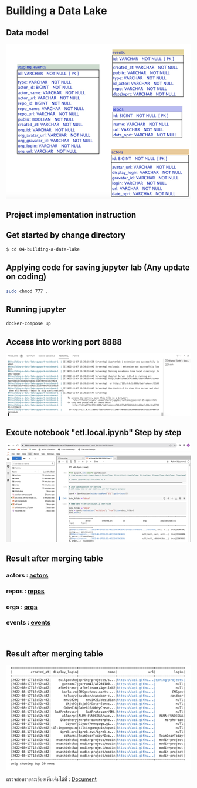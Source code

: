# Building a Data Lake

## Data model
![er](https://github.com/psurasai/SWU-DS525/blob/4fc423f394cdad4ae0b75d304b34a4016a3810a5/04-building-a-data-lake/Documentation/Data_model.jpeg)
<br>

## Project implementation instruction
## Get started by change directory
```sh
$ cd 04-building-a-data-lake
```

## Applying code for saving jupyter lab (Any update on coding)

```sh
sudo chmod 777 .
```
## Running jupyter 

```sh
docker-compose up
```
## Access into working port 8888
![er](https://github.com/psurasai/SWU-DS525/blob/5b1f4bfb5403c0e203b57c246e023be2e547b8b8/04-building-a-data-lake/Documentation/8888_interface.jpeg)
<br>

## Excute notebook "etl.local.ipynb" Step by step
![er](https://github.com/psurasai/SWU-DS525/blob/5b1f4bfb5403c0e203b57c246e023be2e547b8b8/04-building-a-data-lake/Documentation/etl_notebook.jpeg)
<br>


## Result after merging table

### actors : [actors]( https://github.com/psurasai/SWU-DS525/tree/main/04-building-a-data-lake/actors)

### repos : [repos]( https://github.com/psurasai/SWU-DS525/tree/main/04-building-a-data-lake/repos)

### orgs : [orgs]( https://github.com/psurasai/SWU-DS525/tree/main/04-building-a-data-lake/orgs)

### events : [events]( https://github.com/psurasai/SWU-DS525/tree/main/04-building-a-data-lake/events)
<br>

## Result after merging table
![er](https://github.com/psurasai/SWU-DS525/blob/5b1f4bfb5403c0e203b57c246e023be2e547b8b8/04-building-a-data-lake/Documentation/merged_result.jpeg)
<br>


ตรวจสอบรายละเอียดเพิ่มเติมได้ที่ : [Document](https://github.com/psurasai/SWU-DS525/blob/main/04-building-a-data-lake/Documentation/Week4_Datalake.pdf)